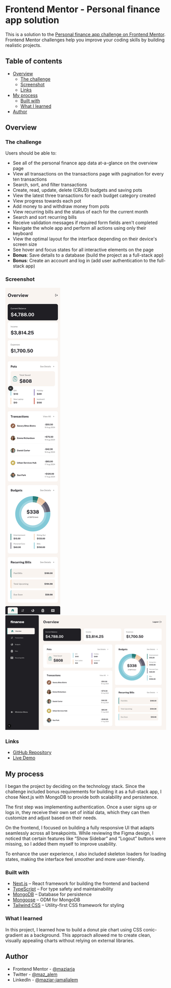 # Frontend Mentor - Personal finance app solution

This is a solution to the [Personal finance app challenge on Frontend Mentor](https://www.frontendmentor.io/challenges/personal-finance-app-JfjtZgyMt1). Frontend Mentor challenges help you improve your coding skills by building realistic projects.

## Table of contents

- [Overview](#overview)
  - [The challenge](#the-challenge)
  - [Screenshot](#screenshot)
  - [Links](#links)
- [My process](#my-process)
  - [Built with](#built-with)
  - [What I learned](#what-i-learned)
- [Author](#author)

## Overview

### The challenge

Users should be able to:

- See all of the personal finance app data at-a-glance on the overview page
- View all transactions on the transactions page with pagination for every ten transactions
- Search, sort, and filter transactions
- Create, read, update, delete (CRUD) budgets and saving pots
- View the latest three transactions for each budget category created
- View progress towards each pot
- Add money to and withdraw money from pots
- View recurring bills and the status of each for the current month
- Search and sort recurring bills
- Receive validation messages if required form fields aren't completed
- Navigate the whole app and perform all actions using only their keyboard
- View the optimal layout for the interface depending on their device's screen size
- See hover and focus states for all interactive elements on the page
- **Bonus**: Save details to a database (build the project as a full-stack app)
- **Bonus**: Create an account and log in (add user authentication to the full-stack app)

### Screenshot

![mobile](./public/assets/sc/sc-mobile.png)
![desktop](./public/assets/sc/sc-desktop.png)

### Links

- [GitHub Repository](https://github.com/maziarja/personal-finance-app)
- [Live Demo](https://personal-finance-app-virid.vercel.app)

## My process

I began the project by deciding on the technology stack. Since the challenge included bonus requirements for building it as a full-stack app, I chose Next.js with MongoDB to provide both scalability and persistence.

The first step was implementing authentication. Once a user signs up or logs in, they receive their own set of initial data, which they can then customize and adjust based on their needs.

On the frontend, I focused on building a fully responsive UI that adapts seamlessly across all breakpoints. While reviewing the Figma design, I noticed that certain features like “Show Sidebar” and “Logout” buttons were missing, so I added them myself to improve usability.

To enhance the user experience, I also included skeleton loaders for loading states, making the interface feel smoother and more user-friendly.

### Built with

- [Next.js](https://nextjs.org/) – React framework for building the frontend and backend
- [TypeScript](https://www.typescriptlang.org/) – For type safety and maintainability
- [MongoDB](https://www.mongodb.com/) – Database for persistence
- [Mongoose](https://mongoosejs.com/) – ODM for MongoDB
- [Tailwind CSS](https://tailwindcss.com/) – Utility-first CSS framework for styling

### What I learned

In this project, I learned how to build a donut pie chart using CSS conic-gradient as a background. This approach allowed me to create clean, visually appealing charts without relying on external libraries.

## Author

- Frontend Mentor - [@maziarja](https://www.frontendmentor.io/profile/maziarja)
- Twitter - [@maz_alem](https://x.com/maz_alem)
- LinkedIn - [@maziar-jamalialem](https://www.linkedin.com/in/maziar-jamalialem-677030345/)
